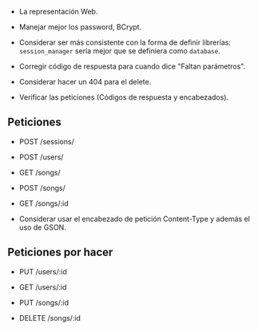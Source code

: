 * La representación Web.
* Manejar mejor los password, BCrypt.
* Considerar ser más consistente con la forma de definir librerías: `session_manager`
sería mejor que se definiera como `database`.
* Corregir código de respuesta para cuando dice "Faltan parámetros".
* Considerar hacer un 404 para el delete.

* Verificar las peticiones (Códigos de respuesta y encabezados).

Peticiones
----------

* POST      /sessions/
* POST      /users/
* GET       /songs/
* POST      /songs/
* GET       /songs/:id

* Considerar usar el encabezado de petición Content-Type y además el uso de GSON.

Peticiones por hacer
--------------------

* PUT       /users/:id
* GET       /users/:id

* PUT       /songs/:id
* DELETE    /songs/:id

